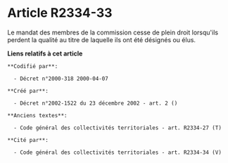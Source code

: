 # Article R2334-33

Le mandat des membres de la commission cesse de plein droit lorsqu'ils perdent la qualité au titre de laquelle ils ont été
désignés ou élus.

**Liens relatifs à cet article**

	**Codifié par**:

	  - Décret n°2000-318 2000-04-07

	**Créé par**:

	  - Décret n°2002-1522 du 23 décembre 2002 - art. 2 ()

	**Anciens textes**:

	  - Code général des collectivités territoriales - art. R2334-27 (T)

	**Cité par**:

	  - Code général des collectivités territoriales - art. R2334-34 (V)
